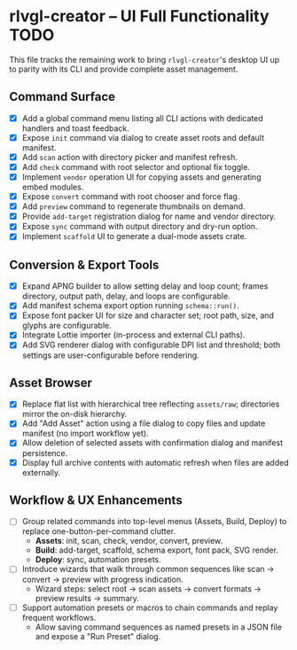 # rlvgl-creator – UI Full Functionality TODO

This file tracks the remaining work to bring `rlvgl-creator`'s desktop UI up to parity with its CLI and provide complete asset management.

## Command Surface
- [x] Add a global command menu listing all CLI actions with dedicated handlers and toast feedback.
- [x] Expose `init` command via dialog to create asset roots and default manifest.
- [x] Add `scan` action with directory picker and manifest refresh.
- [x] Add `check` command with root selector and optional fix toggle.
- [x] Implement `vendor` operation UI for copying assets and generating embed modules.
- [x] Expose `convert` command with root chooser and force flag.
- [x] Add `preview` command to regenerate thumbnails on demand.
- [x] Provide `add-target` registration dialog for name and vendor directory.
- [x] Expose `sync` command with output directory and dry-run option.
- [x] Implement `scaffold` UI to generate a dual-mode assets crate.

## Conversion & Export Tools
- [x] Expand APNG builder to allow setting delay and loop count; frames directory,
      output path, delay, and loops are configurable.
- [x] Add manifest schema export option running `schema::run()`.
- [x] Expose font packer UI for size and character set; root path,
      size, and glyphs are configurable.
- [x] Integrate Lottie importer (in-process and external CLI paths).
 - [x] Add SVG renderer dialog with configurable DPI list and threshold; both settings are user-configurable before rendering.

## Asset Browser
- [x] Replace flat list with hierarchical tree reflecting `assets/raw`; directories mirror the on-disk hierarchy.
- [x] Add "Add Asset" action using a file dialog to copy files and update manifest
      (no import workflow yet).
- [x] Allow deletion of selected assets with confirmation dialog and manifest persistence.
- [x] Display full archive contents with automatic refresh when files are added externally.
 
## Workflow & UX Enhancements
- [ ] Group related commands into top-level menus (Assets, Build, Deploy) to replace one-button-per-command clutter.
  - **Assets**: init, scan, check, vendor, convert, preview.
  - **Build**: add-target, scaffold, schema export, font pack, SVG render.
  - **Deploy**: sync, automation presets.
- [ ] Introduce wizards that walk through common sequences like scan → convert → preview with progress indication.
  - Wizard steps: select root → scan assets → convert formats → preview results → summary.
- [ ] Support automation presets or macros to chain commands and replay frequent workflows.
  - Allow saving command sequences as named presets in a JSON file and expose a "Run Preset" dialog.

